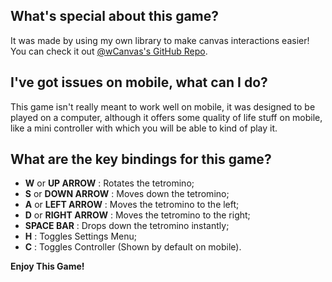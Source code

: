 
## What's special about this game?

It was made by using my own library to make canvas interactions easier! You can check it out [@wCanvas's GitHub Repo](https://github.com/hds536jhmk/wCanvas).

## I've got issues on mobile, what can I do?

This game isn't really meant to work well on mobile, it was designed to be played on a computer, although it offers some quality of life stuff on mobile, like a mini controller with which you will be able to kind of play it.

## What are the key bindings for this game?
 - **W** or **UP ARROW** : Rotates the tetromino;
 - **S** or **DOWN ARROW** : Moves down the tetromino;
 - **A** or **LEFT ARROW** : Moves the tetromino to the left;
 - **D** or **RIGHT ARROW** : Moves the tetromino to the right;
 - **SPACE BAR** : Drops down the tetromino instantly;
 - **H** : Toggles Settings Menu;
 - **C** : Toggles Controller (Shown by default on mobile).

**Enjoy This Game!**
